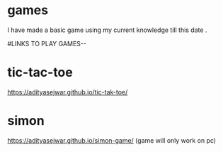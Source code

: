 # games
I have made a basic game using my current knowledge till this date .

#LINKS TO PLAY GAMES--

# tic-tac-toe
https://adityasejwar.github.io/tic-tak-toe/

# simon
https://adityasejwar.github.io/simon-game/ (game will only work on pc)
